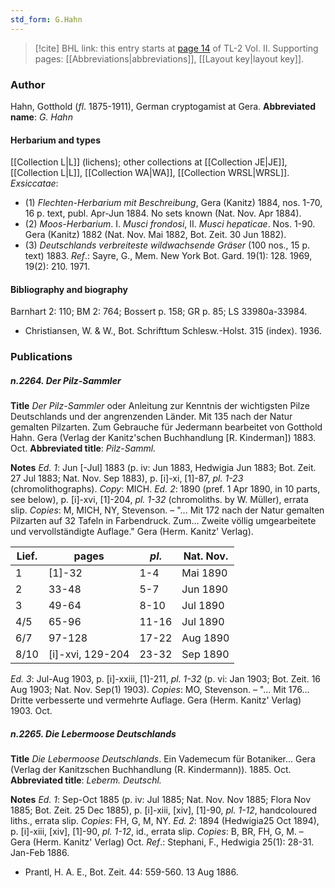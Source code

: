 ```yaml
---
std_form: G.Hahn
---
```


> [!cite] BHL link: this entry starts at [page 14](https://www.biodiversitylibrary.org/page/33068256) of TL-2 Vol. II.
> Supporting pages: [[Abbreviations|abbreviations]], [[Layout key|layout key]].

### Author

Hahn, Gotthold (*fl*. 1875-1911), German cryptogamist at Gera. 
**Abbreviated name**: *G. Hahn*

#### Herbarium and types

[[Collection L|L]] (lichens); other collections at [[Collection JE|JE]], [[Collection L|L]], [[Collection WA|WA]], [[Collection WRSL|WRSL]].
*Exsiccatae*:
- (1) *Flechten-Herbarium mit Beschreibung*, Gera (Kanitz) 1884, nos. 1-70, 16 p. text, publ. Apr-Jun 1884. No sets known (Nat. Nov. Apr 1884).
- (2) *Moos-Herbarium*. I. *Musci frondosi*, II. *Musci hepaticae*. Nos. 1-90. Gera (Kanitz) 1882 (Nat. Nov. Mai 1882, Bot. Zeit. 30 Jun 1882).
- (3) *Deutschlands verbreiteste wildwachsende Gräser* (100 nos., 15 p. text) 1883.
*Ref*.: Sayre, G., Mem. New York Bot. Gard. 19(1): 128. 1969, 19(2): 210. 1971.

#### Bibliography and biography

Barnhart 2: 110; BM 2: 764; Bossert p. 158; GR p. 85; LS 33980a-33984.
- Christiansen, W. & W., Bot. Schrifttum Schlesw.-Holst. 315 (index). 1936.

### Publications

##### n.2264. Der Pilz-Sammler

**Title**
*Der Pilz-Sammler* oder Anleitung zur Kenntnis der wichtigsten Pilze Deutschlands und der angrenzenden Länder. Mit 135 nach der Natur gemalten Pilzarten. Zum Gebrauche für Jedermann bearbeitet von Gotthold Hahn. Gera (Verlag der Kanitz'schen Buchhandlung \[R. Kinderman\]) 1883. Oct.
**Abbreviated title**: *Pilz-Samml.*

**Notes**
*Ed. 1*: Jun \[-Jul\] 1883 (p. iv: Jun 1883, Hedwigia Jun 1883; Bot. Zeit. 27 Jul 1883; Nat. Nov. Sep 1883), p. \[i\]-xi, \[1\]-87, *pl. 1-23* (chromolithographs). *Copy*: MICH.
*Ed. 2*: 1890 (pref. 1 Apr 1890, in 10 parts, see below), p. \[i\]-xvi, \[1\]-204, *pl. 1-32* (chromoliths. by W. Müller), errata slip. *Copies*: M, MICH, NY, Stevenson. – "... Mit 172 nach der Natur gemalten Pilzarten auf 32 Tafeln in Farbendruck. Zum... Zweite völlig umgearbeitete und vervollständigte Auflage." Gera (Herm. Kanitz' Verlag).

|Lief.	|pages	|*pl*.	|Nat. Nov.|
|---	|---	|---	|---	|
|1	|\[1\]-32	|1-4	|Mai 1890|
|2	|33-48	|5-7	|Jun 1890|
|3	|49-64	|8-10	|Jul 1890|
|4/5	|65-96	|11-16	|Jul 1890|
|6/7	|97-128	|17-22	|Aug 1890|
|8/10	|\[i\]-xvi, 129-204	|23-32	|Sep 1890|

*Ed. 3*: Jul-Aug 1903, p. \[i\]-xxiii, \[1\]-211, *pl. 1-32* (p. vi: Jan 1903; Bot. Zeit. 16 Aug 1903; Nat. Nov. Sep(1) 1903). *Copies*: MO, Stevenson. – "... Mit 176... Dritte verbesserte und vermehrte Auflage. Gera (Herm. Kanitz' Verlag) 1903. Oct.

##### n.2265. Die Lebermoose Deutschlands

**Title**
*Die Lebermoose Deutschlands*. Ein Vademecum für Botaniker... Gera (Verlag der Kanitzschen Buchhandlung (R. Kindermann)). 1885. Oct.
**Abbreviated title**: *Leberm. Deutschl.*

**Notes**
*Ed. 1*: Sep-Oct 1885 (p. iv: Jul 1885; Nat. Nov. Nov 1885; Flora Nov 1885; Bot. Zeit. 25 Dec 1885), p. \[i\]-xiii, \[xiv\], \[1\]-90, *pl. 1-12*, handcoloured liths., errata slip. *Copies*: FH, G, M, NY.
*Ed. 2*: 1894 (Hedwigia25 Oct 1894), p. \[i\]-xiii, \[xiv\], \[1\]-90, *pl. 1-12*, id., errata slip. *Copies*: B, BR, FH, G, M. – Gera (Herm. Kanitz' Verlag) Oct.
*Ref*.: Stephani, F., Hedwigia 25(1): 28-31. Jan-Feb 1886.
- Prantl, H. A. E., Bot. Zeit. 44: 559-560. 13 Aug 1886.

